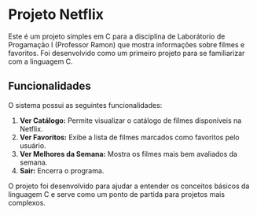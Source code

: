 # Projeto Netflix

Este é um projeto simples em C para a disciplina de Laborátorio de Progamação I (Professor Ramon) que mostra informações sobre filmes e favoritos. Foi desenvolvido como um primeiro projeto para se familiarizar com a linguagem C.

## Funcionalidades

O sistema possui as seguintes funcionalidades:

1. **Ver Catálogo:** Permite visualizar o catálogo de filmes disponíveis na Netflix.
2. **Ver Favoritos:** Exibe a lista de filmes marcados como favoritos pelo usuário.
3. **Ver Melhores da Semana:** Mostra os filmes mais bem avaliados da semana.
4. **Sair:** Encerra o programa.

O projeto foi desenvolvido para ajudar a entender os conceitos básicos da linguagem C e serve como um ponto de partida para projetos mais complexos.
